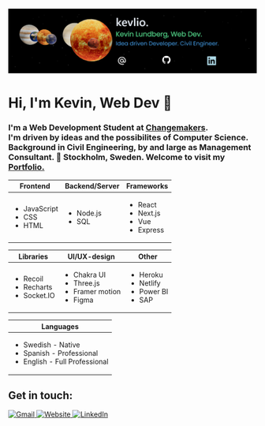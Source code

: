 ![](https://github.com/kevlio/kevlio/blob/main/kevlio.png?raw=true)

# Hi, I'm Kevin, Web Dev 👋
### I'm a Web Development Student at [Changemakers](https://cmeducations.se/utbildningar/program/frontend-app-developer). <br/> I'm driven by ideas and the possibilites of Computer Science. Background in Civil Engineering, by and large as Management Consultant. 📍 Stockholm, Sweden. Welcome to visit my [Portfolio.](https://kevl.io/)

<table>
  <thead>
    <th>Frontend</th>
    <th>Backend/Server</th>
    <th>Frameworks</th>
  </thead>
  <tbody>
    <td>
      <ul>
        <li>JavaScript</li>
        <li>CSS</li>
        <li>HTML</li>
      </ul>
    </td>
     <td>
      <ul>
        <li>Node.js</li>
        <li>SQL</li>
      </ul>
    </td>
     <td>
       <ul>
        <li>React</li>
        <li>Next.js</li>
        <li>Vue</li>
        <li>Express</li>
      </ul>
    </td>
  </tbody>
</table>
<table>
  <thead>
    <th>Libraries</th>
    <th>UI/UX-design</th>
    <th>Other</th>

  </thead>
  <tbody>
      <td>
      <ul>
        <li>Recoil</li>
        <li>Recharts</li>
         <li>Socket.IO</li>
      </ul>
    </td>
       <td>
      <ul>
        <li>Chakra UI</li>
        <li>Three.js</li>
        <li>Framer motion</li>
        <li>Figma</li>
      </ul>
    </td>
    <td>
      <ul>
        <li>Heroku</li>
        <li>Netlify</li>
        <li>Power BI</li>
        <li>SAP</li>
      </ul>
    </td>
  </tbody>
</table>
<table>
  <thead>
        <th>Languages</th>
  </thead>
  <tbody>
    <td>
      <ul>
        <li>Swedish - Native</li>
        <li>Spanish - Professional</li>
        <li>English - Full Professional</li>
      </ul>
    </td>
  </tbody>
</table>

## Get in touch: 
<div>
  <a href="mailto:kevin.lundberg.se@gmail.com">
    <img src="https://www.gstatic.com/images/branding/product/1x/hh_gmail_64dp.png" width="40px" heigth="40px" alt="Gmail" />
  </a>
    <a href="https://kevl.io/">
    <img src="https://www.pngkey.com/png/full/19-199475_website-logo-png-website-clipart-png.png" width="40px" heigth="40px" alt="Website"/>
  </a>
  <a href="https://www.linkedin.com/in/kevin-lundberg-991862137/">
    <img src="https://uxwing.com/wp-content/themes/uxwing/download/brands-and-social-media/linkedin-round-color-icon.png" width="40px" heigth="40px"  alt="LinkedIn"/>
  </a>
</div>
